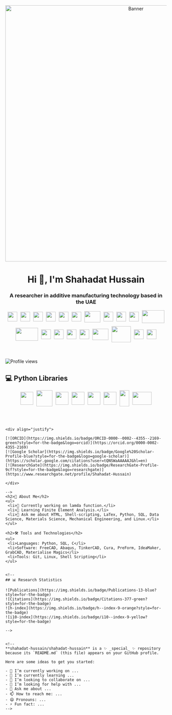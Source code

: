 

<div align="center">
  <img src="https://github.com/shahadat-hussain/shahadat-hussain/blob/main/a.gif.webp" alt="Banner" width="800">
</div>


<div align="center">
  <h1>Hi 👋, I'm Shahadat Hussain </h1>
  <h3 style="border-bottom: none;">A researcher in additive manufacturing technology based in the UAE</h3>
</div>



<div style="display: flex; justify-content: center; align-items: center; flex-wrap: wrap; gap: 10px;margin-bottom: 20px;">
  <img src="https://github.com/shahadat-hussain/shahadat-hussain/raw/main/1.png" width="30" height="30">
  <img src="https://github.com/shahadat-hussain/shahadat-hussain/raw/main/c.svg" width="30" height="30">
  <img src="https://github.com/shahadat-hussain/shahadat-hussain/raw/main/3.png" width="30" height="30">
  <img src="https://github.com/shahadat-hussain/shahadat-hussain/raw/main/matlab.png" width="30" height="30">
  <img src="https://github.com/shahadat-hussain/shahadat-hussain/raw/main/r.png" width="30" height="30">
  <img src="https://github.com/shahadat-hussain/shahadat-hussain/raw/main/cpp.png" width="30" height="30">
  <img src="https://github.com/shahadat-hussain/shahadat-hussain/raw/main/latex.svg" width="50" height="35">
  <img src="https://github.com/shahadat-hussain/shahadat-hussain/raw/main/4.png" width="30" height="30">
 
  <img src="https://github.com/shahadat-hussain/shahadat-hussain/raw/main/6.png" width="30" height="30">
  <img src="https://github.com/shahadat-hussain/shahadat-hussain/raw/main/zsh.png" width="30" height="30">
 
  <img src="https://github.com/shahadat-hussain/shahadat-hussain/raw/main/10.png" width="70" height="40">
  <img src="https://github.com/shahadat-hussain/shahadat-hussain/raw/main/11.png" width="70" height="40">
  <img src="https://github.com/shahadat-hussain/shahadat-hussain/raw/main/abaqus.png" width="30" height="30">
  <img src="https://github.com/shahadat-hussain/shahadat-hussain/raw/main/12.webp" width="30" height="30">
  <img src="https://github.com/shahadat-hussain/shahadat-hussain/raw/main/13.png" width="30" height="30">
  <img src="https://github.com/shahadat-hussain/shahadat-hussain/raw/main/14.png" width="30" height="30">
  <img src="https://github.com/shahadat-hussain/shahadat-hussain/raw/main/15.webp" width="50" height="35">
  <img src="https://github.com/shahadat-hussain/shahadat-hussain/raw/main/16.png" width="60" height="50">
  <img src="https://github.com/shahadat-hussain/shahadat-hussain/raw/main/jupyter.png" width="30" height="30">
 
  
  
  <img src="https://github.com/shahadat-hussain/shahadat-hussain/raw/main/origin.png" width="30" height="30">
   
</div>
<br>

  ![Profile views](https://komarev.com/ghpvc/?username=shahadat-hussain&color=blue)

<h2>💻 Python Libraries</h2>
<!-- Here is a list of Python libraries I frequently use in my projects: -->

<div style="display: flex; justify-content: center; align-items: center; flex-wrap: wrap; gap: 10px;margin-bottom: 20px;">
  <img src="https://github.com/shahadat-hussain/shahadat-hussain/raw/main/pandas.png" width="40" height="40">
  <img src="https://github.com/shahadat-hussain/shahadat-hussain/raw/main/numpy.webp" width="50" height="50">
  <img src="https://github.com/shahadat-hussain/shahadat-hussain/raw/main/scipy1.png" width="40" height="40">
  <img src="https://github.com/shahadat-hussain/shahadat-hussain/raw/main/matplotlib.png" width="40" height="40">
  <img src="https://github.com/shahadat-hussain/shahadat-hussain/raw/main/seaborn.png" width="40" height="40">
  <img src="https://github.com/shahadat-hussain/shahadat-hussain/raw/main/plotly.png" width="40" height="40">
  <img src="https://github.com/shahadat-hussain/shahadat-hussain/raw/main/folium.png" width="30" height="50">
  <img src="https://github.com/shahadat-hussain/shahadat-hussain/raw/main/scikit.png" width="60" height="40">
 

   
</div>
<br>

 ```🌐 Research Profiles

<div align="justify">

[![ORCID](https://img.shields.io/badge/ORCID-0000--0002--4355--2169-green?style=for-the-badge&logo=orcid)](https://orcid.org/0000-0002-4355-2169)
[![Google Scholar](https://img.shields.io/badge/Google%20Scholar-Profile-blue?style=for-the-badge&logo=google-scholar)](https://scholar.google.com/citations?user=tQNSWaAAAAAJ&hl=en)
[![ResearchGate](https://img.shields.io/badge/ResearchGate-Profile-9cf?style=for-the-badge&logo=researchgate)](https://www.researchgate.net/profile/Shahadat-Hussain)

</div>

-->
<h2>🚀 About Me</h2>
<ul>
  <li>🔭 Currently working on lamda function.</li>
  <li>🌱 Learning Finite Element Analysis.</li>
  <li>💬 Ask me about HTML, Shell-scripting, LaTex, Python, SQL, Data Science, Materials Science, Mechanical Engineering, and Linux.</li>
</ul>

<h2>🛠 Tools and Technologies</h2>
<ul>
  <li>Languages: Python, SQL, C</li>
  <li>Software: FreeCAD, Abaqus, TinkerCAD, Cura, PreForm, IdeaMaker, GrabCAD, Materialise Magics</li>
  <li>Tools: Git, Linux, Shell Scripting</li>
</ul>


<!--
## 📊 Research Statistics

![Publications](https://img.shields.io/badge/Publications-13-blue?style=for-the-badge)
![Citations](https://img.shields.io/badge/Citations-377-green?style=for-the-badge)
![h-index](https://img.shields.io/badge/h--index-9-orange?style=for-the-badge)
![i10-index](https://img.shields.io/badge/i10--index-9-yellow?style=for-the-badge)

-->


<!--
**shahadat-hussain/shahadat-hussain** is a ✨ _special_ ✨ repository because its `README.md` (this file) appears on your GitHub profile.

Here are some ideas to get you started:

- 🔭 I’m currently working on ...
- 🌱 I’m currently learning ...
- 👯 I’m looking to collaborate on ...
- 🤔 I’m looking for help with ...
- 💬 Ask me about ...
- 📫 How to reach me: ...
- 😄 Pronouns: ...
- ⚡ Fun fact: ...
-->
